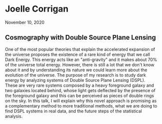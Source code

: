 # Joelle Corrigan

November 10, 2020

## Cosmography with Double Source Plane Lensing

One of the most popular theories that explain the accelerated expansion of the universe proposes the existence of a rare kind of energy that we call Dark Energy.
This energy acts like an "anti-gravity" and it makes about 70% of the universe total energy.
However, there is still a lot that we don't know about it and by understanding its nature we could learn more about the evolution of the universe.
The purpose of my research is to study dark energy by analyzing systems of Double Source Plane Lensing (DSPL).
These are very rare systems composed by a heavy foreground galaxy and two galaxies located behind, whose light gets deflected by the presence of the foreground galaxy and this can be perceived as pieces of double rings on the sky.
In this talk, I will explain why this novel approach is promising as a complementary method to more traditional methods, what we are doing to find DSPL systems in real data, and the future steps of the statistical analysis.
